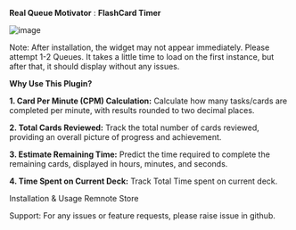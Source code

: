 ****Real Queue Motivator**** : **FlashCard Timer**


![image](https://github.com/voidtriangle/queue-motivator/assets/107706537/f1f09dfa-45d3-4430-8129-3e0dc74a1418)


Note: After installation, the widget may not appear immediately. Please attempt 1-2 Queues. It takes a little time to load on the first instance, but after that, it should display without any issues.

****Why Use This Plugin?****



**1. Card Per Minute (CPM) Calculation:**
Calculate how many tasks/cards are completed per minute, with results rounded to two decimal places.

**2. Total Cards Reviewed:**
Track the total number of cards reviewed, providing an overall picture of progress and achievement.

**3. Estimate Remaining Time:**
Predict the time required to complete the remaining cards, displayed in hours, minutes, and seconds.

**4. Time Spent on Current Deck:**
Track Total Time spent on current deck.


Installation & Usage
Remnote Store

Support:
For any issues or feature requests, please raise issue in github.
